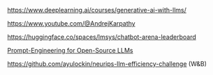 https://www.deeplearning.ai/courses/generative-ai-with-llms/  

https://www.youtube.com/@AndrejKarpathy  

https://huggingface.co/spaces/lmsys/chatbot-arena-leaderboard  

<a href="https://www.youtube.com/watch?v=f32dc5M2Mn0">Prompt-Engineering for Open-Source LLMs</a>  

https://github.com/ayulockin/neurips-llm-efficiency-challenge (W&B)  
